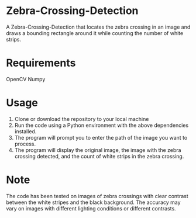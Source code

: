 # Zebra-Crossing-Detection
A Zebra-Crossing-Detection that locates the zebra crossing in an image and draws a bounding rectangle around it while counting the number of white strips.

# Requirements
OpenCV
Numpy

# Usage
1. Clone or download the repository to your local machine
2. Run the code using a Python environment with the above dependencies installed.
3. The program will prompt you to enter the path of the image you want to process.
4. The program will display the original image, the image with the zebra crossing detected, and the count of white strips in the zebra crossing.

# Note
The code has been tested on images of zebra crossings with clear contrast between the white stripes and the black background. The accuracy may vary on images with different lighting conditions or different contrasts.
